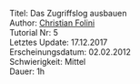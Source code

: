 Titel: Das Zugriffslog ausbauen  
Author: <a href="mailto:christian.folini@netnea.com">Christian Folini</a>  
Tutorial Nr: 5  
Letztes Update: 17.12.2017  
Erscheinungsdatum: 02.02.2012  
Schwierigkeit: Mittel  
Dauer: 1h  
